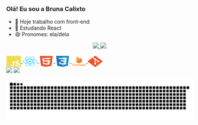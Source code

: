 ### Olá! Eu sou a Bruna Calixto

- 🔭 Hoje trabalho com front-end
- 🌱 Estudando React
- 😄 Pronomes: ela/dela

<div align="center">
  <a href="https://github.com/bruna-devbio">
  <img height="190em" src="https://github-readme-stats.vercel.app/api?username=bruna-devbio&show_icons=true&theme=dracula&include_all_commits=true&count_private=true"/>
  <img height="190em" src="https://github-readme-stats.vercel.app/api/top-langs/?username=bruna-devbio&layout=compact&langs_count=7&theme=dracula"/>
</div>
  
<div style="display: inline_block"><br>
  <img align="center" alt="Bruna-Js" height="30" width="40" src="https://raw.githubusercontent.com/devicons/devicon/master/icons/javascript/javascript-plain.svg">
  <img align="center" alt="Bruna-React" height="30" width="40" src="https://raw.githubusercontent.com/devicons/devicon/master/icons/react/react-original.svg">
  <img align="center" alt="Bruna-HTML" height="30" width="40" src="https://raw.githubusercontent.com/devicons/devicon/master/icons/html5/html5-original.svg">
  <img align="center" alt="Bruna-CSS" height="30" width="40" src="https://raw.githubusercontent.com/devicons/devicon/master/icons/css3/css3-original.svg">
   <img align="center" alt="Bruna-Firebase" height="30" width="40" src="https://raw.githubusercontent.com/devicons/devicon/master/icons/firebase/firebase-plain-wordmark.svg">  
   <img align="center" alt="Bruna-Git" height="30" width="40" src="https://raw.githubusercontent.com/devicons/devicon/master/icons/git/git-original.svg">
  </div>

 <div>
  <a href = "mailto:bruna.ppp8@gmail.com"><img src="https://img.shields.io/badge/-Gmail-%23333?style=for-the-badge&logo=gmail&logoColor=white" target="_blank"></a>
  <a href="https://www.linkedin.com/in/brunacalixtodevjunior/" target="_blank"><img src="https://img.shields.io/badge/-LinkedIn-%230077B5?style=for-the-badge&logo=linkedin&logoColor=white" target="_blank"></a> 
</div>

   
   ![Snake animation](https://github.com/bruna-devbio/bruna-devbio/blob/output/github-contribution-grid-snake.svg)
